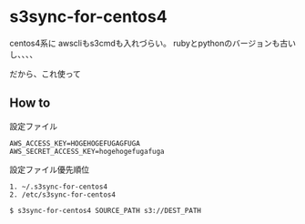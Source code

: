 s3sync-for-centos4
===

centos4系に awscliもs3cmdも入れづらい。
rubyとpythonのバージョンも古いし、、、、

だから、これ使って

## How to 
設定ファイル
```
AWS_ACCESS_KEY=HOGEHOGEFUGAGFUGA
AWS_SECRET_ACCESS_KEY=hogehogefugafuga
```

設定ファイル優先順位
```
1. ~/.s3sync-for-centos4
2. /etc/s3sync-for-centos4
```
  
```
$ s3sync-for-centos4 SOURCE_PATH s3://DEST_PATH
```


